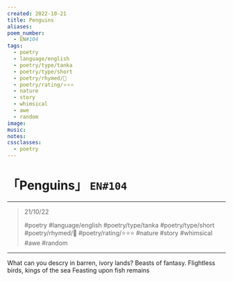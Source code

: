 ```yaml
---
created: 2022-10-21
title: Penguins
aliases:
poem_number:
  - EN#104
tags:
  - poetry
  - language/english
  - poetry/type/tanka
  - poetry/type/short
  - poetry/rhymed/🔴
  - poetry/rating/⭐⭐⭐
  - nature
  - story
  - whimsical
  - awe
  - random
image:
music:
notes:
cssclasses:
  - poetry
---
```

# 「Penguins」 `EN#104`

---

> 21/10/22
> 
> #poetry 
> #language/english 
> #poetry/type/tanka #poetry/type/short 
> #poetry/rhymed/🔴 
> #poetry/rating/⭐⭐⭐ 
> #nature #story #whimsical #awe #random 

---

What can you descry
in barren, ivory lands?
Beasts of fantasy.
Flightless birds, kings of the sea
Feasting upon fish remains
